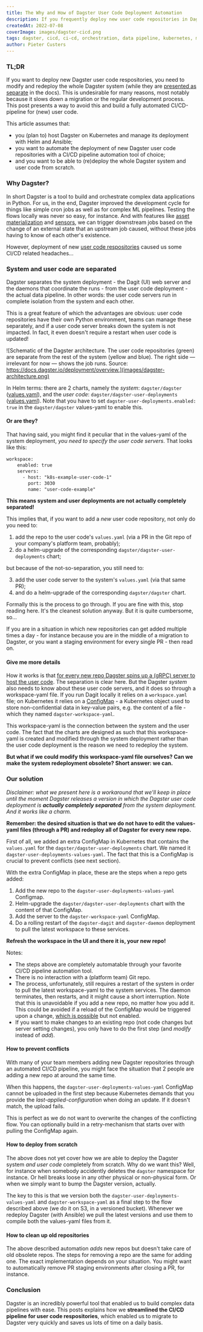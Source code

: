 ```yaml
---
title: The Why and How of Dagster User Code Deployment Automation
description: If you frequently deploy new user code repositories in Dagster, you want to automate this process. However, this is not so straightforward as it may seem at first. This post explains what we did at Vandebron.
createdAt: 2022-07-08
coverImage: images/dagster-cicd.png
tags: dagster, cicd, ci-cd, orchestration, data pipeline, kubernetes, migration, helm, ansible
author: Pieter Custers
---
```


### TL;DR
If you want to deploy new Dagster user code respositories, you need to modify and redeploy the whole Dagster system (while they are [presented as separate](https://docs.dagster.io/deployment/guides/kubernetes/customizing-your-deployment#separately-deploying-dagster-infrastructure-and-user-code) in the docs). This is undesirable for many reasons, most notably because it slows down a migration or the regular development process. This post presents a way to avoid this and build a fully automated CI/CD-pipeline for (new) user code.

This article assumes that:
* you (plan to) host Dagster on Kubernetes and manage its deployment with Helm and Ansible;
* you want to automate the deployment of new Dagster user code repositories with a CI/CD pipeline automation tool of choice;
* and you want to be able to (re)deploy the whole Dagster system and user code from scratch.

### Why Dagster?

In short Dagster is a tool to build and orchestrate complex data applications in Python. For us, in the end, Dagster improved the development cycle for things like simple cron jobs as well as for complex ML pipelines. Testing the flows locally was never so easy, for instance. And with features like [asset materialization](https://docs.dagster.io/concepts/assets/asset-materializations) and [sensors](https://docs.dagster.io/concepts/partitions-schedules-sensors/sensors), we can trigger downstream jobs based on the change of an external state that an upstream job caused, without these jobs having to know of each other's existence.

However, deployment of new [user code respositories](https://docs.dagster.io/concepts/repositories-workspaces/repositories) caused us some CI/CD related headaches...

### System and user code are separated

Dagster separates the system deployment - the Dagit (UI) web server and the daemons that coordinate the runs - from the user code deployment - the actual data pipeline. In other words: the user code servers run in complete isolation from the system and each other. 

This is a great feature of which the advantages are obvious: user code repositories have their own Python environment, teams can manage these separately, and if a user code server breaks down the system is not impacted. In fact, it even doesn't require a restart when user code is updated!

![Schematic of the Dagster architecture. The user code repositories (green) are separate from the rest of the system (yellow and blue). The right side — irrelevant for now — shows the job runs. Source: https://docs.dagster.io/deployment/overview.](images/dagster-architecture.png)

In Helm terms: there are 2 charts, namely the _system_: `dagster/dagster` ([values.yaml](https://github.com/dagster-io/dagster/blob/master/helm/dagster/values.yaml)), and the _user code_: `dagster/dagster-user-deployments` ([values.yaml](https://github.com/dagster-io/dagster/blob/master/helm/dagster/charts/dagster-user-deployments/values.yaml)). Note that you have to set `dagster-user-deployments.enabled: true` in the `dagster/dagster` values-yaml to enable this.

#### Or are they?

That having said, you might find it peculiar that in the values-yaml of the system deployment, _you need to specify the user code servers_. That looks like this:

```
workspace:
    enabled: true
    servers:
      - host: "k8s-example-user-code-1"
        port: 3030
        name: "user-code-example"
```

**This means system and user deployments are not actually completely separated!**

This implies that, if you want to add a _new_ user code repository, not only do you need to:

1. add the repo to the user code's `values.yaml` (via a PR in the Git repo of your company's platform team, probably);
2. do a helm-upgrade of the corresponding `dagster/dagster-user-deployments` chart;

but because of the not-so-separation, you still need to:

3. add the user code server to the system's `values.yaml` (via that same PR);
4. and do a helm-upgrade of the corresponding `dagster/dagster` chart.

Formally this is the process to go through. If you are fine with this, stop reading here. It's the cleanest solution anyway. But it is quite cumbersome, so...

If you are in a situation in which new repositories can get added multiple times a day - for instance because you are in the middle of a migration to Dagster, or you want a staging environment for every single PR - then read on.

#### Give me more details

How it works is that [for every new repo Dagster spins up a (gRPC) server to host the user code](https://docs.dagster.io/deployment/guides/kubernetes/deploying-with-helm#user-code-deployment). The separation is clear here. But the Dagster _system_ also needs to know about these user code servers, and it does so through a workspace-yaml file. If you run Dagit locally it relies on a `workspace.yaml` file; on Kubernetes it relies on a [ConfigMap](https://kubernetes.io/docs/concepts/configuration/configmap/) - a Kubernetes object used to store non-confidential data in key-value pairs, e.g. the content of a file - which they named `dagster-workspace-yaml`.

This workspace-yaml is the connection between the system and the user code. The fact that the charts are designed as such that this workspace-yaml is created and modified through the system deployment rather than the user code deployment is the reason we need to redeploy the system. 

**But what if we could modify this workspace-yaml file ourselves? Can we make the system redeployment obsolete? Short answer: we can.**

### Our solution

_Disclaimer: what we present here is a workaround that we'll keep in place until the moment Dagster releases a version in which the Dagster user code deployment is **actually completely separated** from the system deployment. And it works like a charm._

**Remember: the desired situation is that we do not have to edit the values-yaml files (through a PR) and redeploy all of Dagster for every new repo.**

First of all, we added an extra ConfigMap in Kubernetes that contains the `values.yaml` for the `dagster/dagster-user-deployments` chart. We named it `dagster-user-deployments-values-yaml`. The fact that this is a ConfigMap is crucial to prevent conflicts (see next section).

With the extra ConfigMap in place, these are the steps when a repo gets added:
1. Add the new repo to the `dagster-user-deployments-values-yaml` Configmap.
2. Helm-upgrade the `dagster/dagster-user-deployments` chart with the content of that ConfigMap.
3. Add the server to the `dagster-workspace-yaml` ConfigMap.
4. Do a rolling restart of the `dagster-dagit` and `dagster-daemon` deployment to pull the latest workspace to these services.

**Refresh the workspace in the UI and there it is, your new repo!**

Notes:
* The steps above are completely automatable through your favorite CI/CD pipeline automation tool.
* There is no interaction with a (platform team) Git repo.
* The process, unfortunately, still requires a restart of the system in order to pull the latest workspace-yaml to the system services. The daemon terminates, then restarts, and it might cause a short interruption. Note that this is unavoidable if you add a new repo, no matter how you add it. This could be avoided if a reload of the ConfigMap would be triggered upon a change, [which is possible](https://kubernetes.io/docs/concepts/configuration/configmap/#mounted-configmaps-are-updated-automatically) but not enabled.
* If you want to make changes to an existing repo (not code changes but server setting changes), you only have to do the first step (and _modify_ instead of _add_).

#### How to prevent conflicts

With many of your team members adding new Dagster repositories through an automated CI/CD pipeline, you might face the situation that 2 people are adding a new repo at around the same time. 

When this happens, the `dagster-user-deployments-values-yaml` ConfigMap cannot be uploaded in the first step because Kubernetes demands that you provide the _last-applied-configuration_ when doing an update. If it doesn't match, the upload fails. 

This is perfect as we do not want to overwrite the changes of the conflicting flow. You can optionally build in a retry-mechanism that starts over with pulling the ConfigMap again.

#### How to deploy from scratch

The above does not yet cover how we are able to deploy the Dagster system _and user code_ completely from scratch. Why do we want this? Well, for instance when somebody accidently deletes the `dagster` namespace for instance. Or hell breaks loose in any other physical or non-physical form. Or when we simply want to bump the Dagster version, actually.

The key to this is that we version both the `dagster-user-deployments-values-yaml` and `dagster-workspace-yaml` as a final step to the flow described above (we do it on S3, in a versioned bucket). Whenever we redeploy Dagster (with Ansible) we pull the latest versions and use them to compile both the values-yaml files from it. 

#### How to clean up old repositories

The above described automation _adds_ new repos but doesn't take care of old obsolete repos. The steps for removing a repo are the same for adding one. The exact implementation depends on your situation. You might want to automatically remove PR staging environments after closing a PR, for instance.

### Conclusion

Dagster is an incredibly powerful tool that enabled us to build complex data pipelines with ease. This posts explains how we **streamlined the CI/CD pipeline for user code respositories**, which enabled us to migrate to Dagster very quickly and saves us lots of time on a daily basis.
